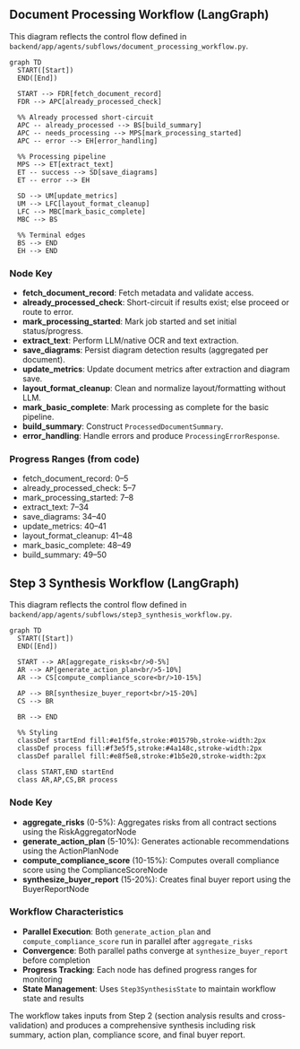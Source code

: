 ## Document Processing Workflow (LangGraph)

This diagram reflects the control flow defined in `backend/app/agents/subflows/document_processing_workflow.py`.

```mermaid
graph TD
  START([Start])
  END([End])

  START --> FDR[fetch_document_record]
  FDR --> APC[already_processed_check]

  %% Already processed short-circuit
  APC -- already_processed --> BS[build_summary]
  APC -- needs_processing --> MPS[mark_processing_started]
  APC -- error --> EH[error_handling]

  %% Processing pipeline
  MPS --> ET[extract_text]
  ET -- success --> SD[save_diagrams]
  ET -- error --> EH

  SD --> UM[update_metrics]
  UM --> LFC[layout_format_cleanup]
  LFC --> MBC[mark_basic_complete]
  MBC --> BS

  %% Terminal edges
  BS --> END
  EH --> END
```

### Node Key
- **fetch_document_record**: Fetch metadata and validate access.
- **already_processed_check**: Short-circuit if results exist; else proceed or route to error.
- **mark_processing_started**: Mark job started and set initial status/progress.
- **extract_text**: Perform LLM/native OCR and text extraction.
- **save_diagrams**: Persist diagram detection results (aggregated per document).
- **update_metrics**: Update document metrics after extraction and diagram save.
- **layout_format_cleanup**: Clean and normalize layout/formatting without LLM.
- **mark_basic_complete**: Mark processing as complete for the basic pipeline.
- **build_summary**: Construct `ProcessedDocumentSummary`.
- **error_handling**: Handle errors and produce `ProcessingErrorResponse`.

### Progress Ranges (from code)
- fetch_document_record: 0–5
- already_processed_check: 5–7
- mark_processing_started: 7–8
- extract_text: 7–34
- save_diagrams: 34–40
- update_metrics: 40–41
- layout_format_cleanup: 41–48
- mark_basic_complete: 48–49
- build_summary: 49–50

## Step 3 Synthesis Workflow (LangGraph)

This diagram reflects the control flow defined in `backend/app/agents/subflows/step3_synthesis_workflow.py`.

```mermaid
graph TD
  START([Start])
  END([End])

  START --> AR[aggregate_risks<br/>0-5%]
  AR --> AP[generate_action_plan<br/>5-10%]
  AR --> CS[compute_compliance_score<br/>10-15%]
  
  AP --> BR[synthesize_buyer_report<br/>15-20%]
  CS --> BR
  
  BR --> END

  %% Styling
  classDef startEnd fill:#e1f5fe,stroke:#01579b,stroke-width:2px
  classDef process fill:#f3e5f5,stroke:#4a148c,stroke-width:2px
  classDef parallel fill:#e8f5e8,stroke:#1b5e20,stroke-width:2px
  
  class START,END startEnd
  class AR,AP,CS,BR process
```

### Node Key
- **aggregate_risks** (0-5%): Aggregates risks from all contract sections using the RiskAggregatorNode
- **generate_action_plan** (5-10%): Generates actionable recommendations using the ActionPlanNode  
- **compute_compliance_score** (10-15%): Computes overall compliance score using the ComplianceScoreNode
- **synthesize_buyer_report** (15-20%): Creates final buyer report using the BuyerReportNode

### Workflow Characteristics
- **Parallel Execution**: Both `generate_action_plan` and `compute_compliance_score` run in parallel after `aggregate_risks`
- **Convergence**: Both parallel paths converge at `synthesize_buyer_report` before completion
- **Progress Tracking**: Each node has defined progress ranges for monitoring
- **State Management**: Uses `Step3SynthesisState` to maintain workflow state and results

The workflow takes inputs from Step 2 (section analysis results and cross-validation) and produces a comprehensive synthesis including risk summary, action plan, compliance score, and final buyer report.


